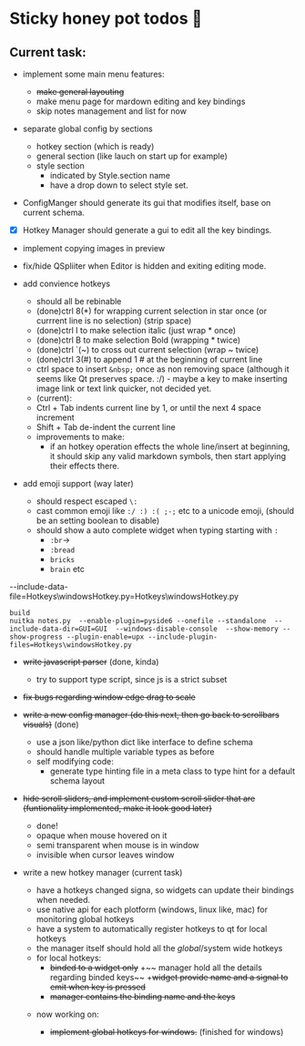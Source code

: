 
# Sticky honey pot todos 🍯

## Current task:
* implement some main menu features:
    + ~~make general layouting~~
    + make menu page for mardown editing and key bindings
    + skip notes management and list for now

    
* separate global config by sections
    * hotkey section (which is ready)
    * general section (like lauch on start up for example)
    * style section
        * indicated by Style.section name
        * have a drop down to select style set.

* ConfigManger should generate its gui that modifies itself, base on current schema.    
* [x] Hotkey Manager should generate a gui to edit all the key bindings.

* implement copying images in preview 
* fix/hide QSpliiter when Editor is hidden and exiting editing mode.

* add convience hotkeys
    - should all be rebinable
    - (done)ctrl 8(*) for wrapping current selection in star once (or currrent line is no selection) (strip space)
    - (done)ctrl I to make selection italic (just wrap * once)
    - (done)ctrl B to make selection Bold (wrapping * twice)
    - (done)ctrl `(~) to cross out current selection (wrap ~ twice)
    - (done)ctrl 3(#) to append 1 # at the beginning of current line
    - ctrl space to insert `&nbsp;` once as non removing space (although it seems like Qt preserves space. :/)
                    - maybe a key to make inserting image link or text link quicker, not decided yet.

    * (current):
    - Ctrl + Tab indents current line by 1, or until the next 4 space increment
    - Shift + Tab de-indent the current line
    - improvements to make:
        + if an hotkey operation effects the whole line/insert at beginning, it should skip any valid markdown symbols, then start applying their effects there.



* add emoji support (way later)
    - should respect escaped `\:`
    - cast common emoji like `:/ :) :( ;-;` etc to a unicode emoji, (should be an setting boolean to disable)
    - should show a auto complete widget when typing starting with `:`
        + `:br`->
        + `:bread`
        + `bricks`
        + `brain` etc

--include-data-file=Hotkeys\windowsHotkey.py=Hotkeys\windowsHotkey.py
```
build
nuitka notes.py  --enable-plugin=pyside6 --onefile --standalone  --include-data-dir=GUI=GUI  --windows-disable-console  --show-memory --show-progress --plugin-enable=upx --include-plugin-files=Hotkeys\windowsHotkey.py
```




* ~~write javascript parser~~ (done, kinda)
    - try to support type script, since js is a strict subset
* ~~fix bugs regarding window edge drag to scale~~


* ~~write a new config manager (do this next, then go back to scrollbars visuals)~~ (done)
    - use a json like/python dict like interface to define schema
    - should handle multiple variable types as before
    - self modifying code:
        - generate type hinting file in a meta class to type hint for a default schema layout

* ~~hide scroll sliders, and implement custom scroll slider that are (funtionality implemented, make it look good later)~~
    - done!
    - opaque when mouse hovered on it
    - semi transparent when mouse is in window
    - invisible when cursor leaves window 

* write a new hotkey manager (current task) 
    - have a hotkeys changed signa, so widgets can update their bindings when needed.
    - use native api for each plotform (windows, linux like, mac) for monitoring global hotkeys
    - have a system to automatically register hotkeys to qt for local hotkeys
    - the manager itself should hold all the *global*/system wide hotkeys
    - for local hotkeys:
        + ~~binded to a widget only~~
        +~~ manager hold all the details regarding binded keys~~
        +~~widget provide name and a signal to emit when key is pressed~~
        + ~~manager contains the binding name and the keys~~

    * now working on:

        + ~~implement global hotkeys for windows.~~ (finished for windows)